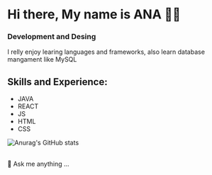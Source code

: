
# Hi there, My name is ANA 🫳🏻
### Development and Desing
I relly enjoy learing languages and frameworks, also learn database mangament like MySQL 


## Skills and Experience:
- JAVA  
- REACT
- JS 
- HTML 
- CSS
  


![Anurag's GitHub stats](https://github-readme-stats.vercel.app/api?username=anaDevlol&theme=ayu-mirage&show_icons=true)

</br>   💬 Ask me anything ...

<!--
**anaDevlol/AnaDevlol** is a ✨ _special_ ✨ repository because its `README.md` (this file) appears on your GitHub profile.

Here are some ideas to get you started:

- 🔭 I’m currently working on ...
- 🌱 I’m currently learning ...
- 👯 I’m looking to collaborate on ...
- 🤔 I’m looking for help with ...
- 💬 Ask me about ...
- 📫 How to reach me: ...
- 😄 Pronouns: ...
- ⚡ Fun fact: ...🦧
-->

